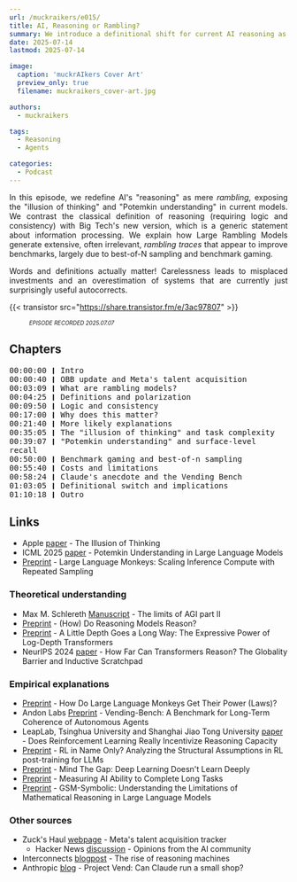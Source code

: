 ```yaml
---
url: /muckraikers/e015/
title: AI, Reasoning or Rambling?
summary: We introduce a definitional shift for current AI reasoning as mere rambling, explaining recent studies on what models are more likely doing.
date: 2025-07-14
lastmod: 2025-07-14

image:
  caption: 'muckrAIkers Cover Art'
  preview_only: true
  filename: muckraikers_cover-art.jpg

authors:
  - muckraikers

tags:
  - Reasoning
  - Agents

categories: 
  - Podcast
---
```


<div style="text-align: justify">

In this episode, we redefine AI's "reasoning" as mere *rambling*, exposing the "illusion of thinking" and "Potemkin understanding" in current models. We contrast the classical definition of reasoning (requiring logic and consistency) with Big Tech's new version, which is a generic statement about information processing. We explain how Large Rambling Models generate extensive, often irrelevant, *rambling traces* that appear to improve benchmarks, largely due to best-of-N sampling and benchmark gaming.

Words and definitions actually matter! Carelessness leads to misplaced investments and an overestimation of systems that are currently just surprisingly useful autocorrects.


{{< transistor src="https://share.transistor.fm/e/3ac97807" >}}
<div style="font-size: x-small;font-style: italic;padding-left: 2.25rem;">EPISODE RECORDED 2025.07.07</div>
</div>


## Chapters
<div style="text-align: left; font-family:monospace;">
00:00:00 ❙ Intro<br>
00:00:40 ❙ OBB update and Meta's talent acquisition<br>
00:03:09 ❙ What are rambling models?<br> 
00:04:25 ❙ Definitions and polarization<br>
00:09:50 ❙ Logic and consistency<br>
00:17:00 ❙ Why does this matter?<br>
00:21:40 ❙ More likely explanations<br>
00:35:05 ❙ The "illusion of thinking" and task complexity<br>
00:39:07 ❙ "Potemkin understanding" and surface-level recall<br>
00:50:00 ❙ Benchmark gaming and best-of-n sampling<br>
00:55:40 ❙ Costs and limitations<br>
00:58:24 ❙ Claude's anecdote and the Vending Bench<br>
01:03:05 ❙ Definitional switch and implications<br>
01:10:18 ❙ Outro<br>
</div>

## Links
- Apple [paper](http://arxiv.org/abs/2506.06941) - The Illusion of Thinking
- ICML 2025 [paper](https://arxiv.org/abs/2506.21521) - Potemkin Understanding in Large Language Models
- [Preprint](https://arxiv.org/abs/2407.21787) - Large Language Monkeys: Scaling Inference Compute with Repeated Sampling


### Theoretical understanding
- Max M. Schlereth [Manuscript](https://philarchive.org/rec/SCHAIM-14) - The limits of AGI part II
- [Preprint](https://arxiv.org/html/2504.09762v1) - (How) Do Reasoning Models Reason?
- [Preprint](http://arxiv.org/abs/2503.03961) - A Little Depth Goes a Long Way: The Expressive Power of Log-Depth Transformers
- NeurIPS 2024 [paper](https://proceedings.neurips.cc/paper_files/paper/2024/hash/3107e4bdb658c79053d7ef59cbc804dd-Abstract-Conference.html) - How Far Can Transformers Reason? The Globality Barrier and Inductive Scratchpad


### Empirical explanations
- [Preprint](https://arxiv.org/abs/2502.17578) - How Do Large Language Monkeys Get Their Power (Laws)?
- Andon Labs [Preprint](http://arxiv.org/abs/2502.15840) - Vending-Bench: A Benchmark for Long-Term Coherence of Autonomous Agents
- LeapLab, Tsinghua University and Shanghai Jiao Tong University [paper](http://arxiv.org/abs/2504.13837) - Does Reinforcement Learning Really Incentivize Reasoning Capacity
- [Preprint](https://arxiv.org/abs/2505.13697) - RL in Name Only? Analyzing the Structural Assumptions in RL post-training for LLMs
- [Preprint](https://arxiv.org/abs/2505.18623) - Mind The Gap: Deep Learning Doesn't Learn Deeply
- [Preprint](https://arxiv.org/abs/2503.14499) - Measuring AI Ability to Complete Long Tasks
- [Preprint](https://arxiv.org/abs/2410.05229) - GSM-Symbolic: Understanding the Limitations of Mathematical Reasoning in Large Language Models


### Other sources
- Zuck's Haul [webpage](https://zuckshaul.com/) - Meta's talent acquisition tracker
    - Hacker News [discussion](https://news.ycombinator.com/item?id=44477512) - Opinions from the AI community 
- Interconnects [blogpost](https://www.interconnects.ai/p/the-rise-of-reasoning-machines) - The rise of reasoning machines
- Anthropic [blog](https://www.anthropic.com/research/project-vend-1) - Project Vend: Can Claude run a small shop?
